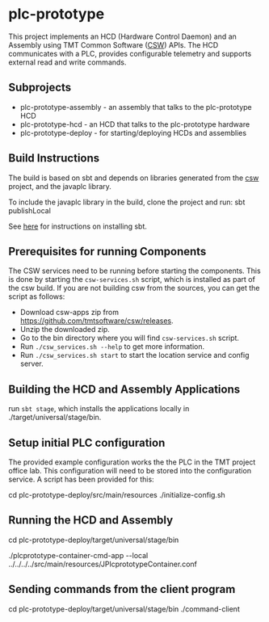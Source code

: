 # plc-prototype

This project implements an HCD (Hardware Control Daemon) and an Assembly using 
TMT Common Software ([CSW](https://github.com/tmtsoftware/csw)) APIs.   The HCD
communicates with a PLC, provides configurable telemetry and supports external
read and write commands.

## Subprojects

* plc-prototype-assembly - an assembly that talks to the plc-prototype HCD
* plc-prototype-hcd - an HCD that talks to the plc-prototype hardware
* plc-prototype-deploy - for starting/deploying HCDs and assemblies

## Build Instructions

The build is based on sbt and depends on libraries generated from the 
[csw](https://github.com/tmtsoftware/csw) project, and the javaplc library.

To include the javaplc library in the build, clone the project and run: sbt publishLocal

See [here](https://www.scala-sbt.org/1.0/docs/Setup.html) for instructions on installing sbt.

## Prerequisites for running Components

The CSW services need to be running before starting the components. 
This is done by starting the `csw-services.sh` script, which is installed as part of the csw build.
If you are not building csw from the sources, you can get the script as follows:

 - Download csw-apps zip from https://github.com/tmtsoftware/csw/releases.
 - Unzip the downloaded zip.
 - Go to the bin directory where you will find `csw-services.sh` script.
 - Run `./csw_services.sh --help` to get more information.
 - Run `./csw_services.sh start` to start the location service and config server.

## Building the HCD and Assembly Applications

 run `sbt stage`, which installs the applications locally in ./target/universal/stage/bin.

## Setup initial PLC configuration

The provided example configuration works the the PLC in the TMT project office lab.  This configuration will need to be
stored into the configuration service.   A script has been provided for this:

cd plc-prototype-deploy/src/main/resources
./initialize-config.sh <IP address of configuration service>

## Running the HCD and Assembly

cd plc-prototype-deploy/target/universal/stage/bin

./plcprototype-container-cmd-app --local ../../../../src/main/resources/JPlcprototypeContainer.conf

## Sending commands from the client program

cd plc-prototype-deploy/target/universal/stage/bin
./command-client


```
